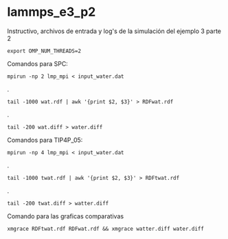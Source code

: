 # lammps_e3_p2
Instructivo, archivos de entrada y log's de la simulación del ejemplo 3 parte 2

    export OMP_NUM_THREADS=2
    
Comandos para SPC:
    
    mpirun -np 2 lmp_mpi < input_water.dat
.
    
    tail -1000 wat.rdf | awk '{print $2, $3}' > RDFwat.rdf
.
    
    tail -200 wat.diff > water.diff

Comandos para TIP4P_05:  

    mpirun -np 4 lmp_mpi < input_water.dat
.
    
    tail -1000 twat.rdf | awk '{print $2, $3}' > RDFtwat.rdf
.
    
    tail -200 twat.diff > watter.diff

Comando para las graficas comparativas

    xmgrace RDFtwat.rdf RDFwat.rdf && xmgrace watter.diff water.diff 
